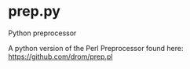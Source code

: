 prep.py
=======
Python preprocessor

A python version of the Perl Preprocessor found here: https://github.com/drom/prep.pl
